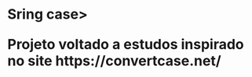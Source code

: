 <html lang ="pt-br">	
<head>
  <meta charset= "UTF-8">
  </head>	
<body>		<body>	
  <h1> Sring case>


  <p> Projeto voltado a estudos inspirado no site https://convertcase.net/ </p>


<!-- <img src= "https://github.com/RayaneGomes97/Imagens/blob/master/aleatorias/geradorsenha.png"> -->

</body></html>
